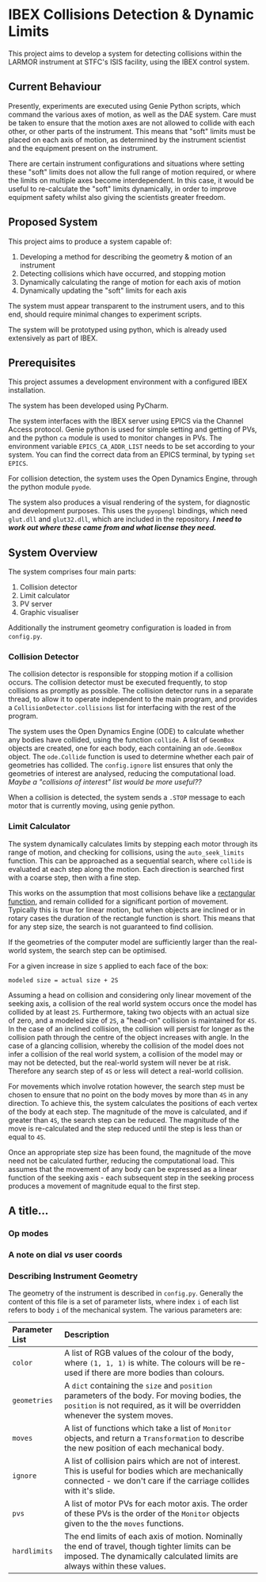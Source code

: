 # IBEX Collisions Detection & Dynamic Limits

 This project aims to develop a system for detecting collisions within the LARMOR instrument at STFC's ISIS facility, using the IBEX control system.

## Current Behaviour

Presently, experiments are executed using Genie Python scripts, which command the various axes of motion, as well as the DAE system. Care must be taken to ensure that the motion axes are not allowed to collide with each other, or other parts of the instrument. This means that "soft" limits must be placed on each axis of motion, as determined by the instrument scientist and the equipment present on the instrument.
 
There are certain instrument configurations and situations where setting these "soft" limits does not allow the full range of motion required, or where the limits on multiple axes become interdependent. In this case, it would be useful to re-calculate the "soft" limits dynamically, in order to improve equipment safety whilst also giving the scientists greater freedom.
 
## Proposed System

This project aims to produce a system capable of:
 
 1. Developing a method for describing the geometry & motion of an instrument
 2. Detecting collisions which have occurred, and stopping motion
 3. Dynamically calculating the range of motion for each axis of motion
 4. Dynamically updating the "soft" limits for each axis
 
The system must appear transparent to the instrument users, and to this end, should require minimal changes to experiment scripts. 
 
The system will be prototyped using python, which is already used extensively as part of IBEX.  
 
## Prerequisites
 
This project assumes a development environment with a configured IBEX installation.

The system has been developed using PyCharm.
 
The system interfaces with the IBEX server using EPICS via the Channel Access protocol. Genie python is used for simple setting and getting of PVs, and the python `ca` module is used to monitor changes in PVs. The environment variable `EPICS_CA_ADDR_LIST` needs to be set according to your system. You can find the correct data from an EPICS terminal, by typing `set EPICS`.
 
For collision detection, the system uses the Open Dynamics Engine, through the python module `pyode`.
 
The system also produces a visual rendering of the system, for diagnostic and development purposes. This uses the `pyopengl` bindings, which need `glut.dll` and `glut32.dll`, which are included in the repository. 
***I need to work out  where these came from and what license they need.***
 
## System Overview

The system comprises four main parts:
1. Collision detector
2. Limit calculator
3. PV server
4. Graphic visualiser

Additionally the instrument geometry configuration is loaded in from `config.py`.

### Collision Detector

The collision detector is responsible for stopping motion if a collision occurs. The collision detector must be executed frequently, to stop collisions as promptly as possible. The collision detector runs in a separate thread, to allow it to operate independent to the main program, and provides a `CollisionDetector.collisions` list for interfacing with the rest of the program.

The system uses the Open Dynamics Engine (ODE) to calculate whether any bodies have collided, using the function `collide`. A list of `GeomBox` objects are created, one for each body, each containing an `ode.GeomBox` object. The `ode.Collide` function is used to determine whether each pair of geometries has collided. The `config.ignore` list ensures that only the geometries of interest are analysed, reducing the computational load. 
*Maybe a "collisions of interest" list would be more useful??*

When a collision is detected, the system sends a `.STOP` message to each motor that is currently moving, using genie python.


### Limit Calculator

The system dynamically calculates limits by stepping each motor through its range of motion, and checking for collisions, using the `auto_seek_limits` function. This can be approached as a sequential search, where `collide` is evaluated at each step along the motion. Each direction is searched first with a coarse step, then with a fine step. 

This works on the assumption that most collisions behave like a [rectangular function](https://en.wikipedia.org/wiki/Rectangular_function), and remain collided for a significant portion of movement. Typically this is true for linear motion, but when objects are inclined or in rotary cases the duration of the rectangle function is short. This means that for any step size, the search is not guaranteed to find collision.

If the geometries of the computer model are sufficiently larger than the real-world system, the search step can be optimised.

For a given increase in size `S` applied to each face of the box:
```
modeled size = actual size + 2S
```
Assuming a head on collision and considering only linear movement of the seeking axis, a collision of the real world system occurs once the model has collided by at least `2S`. Furthermore, taking two objects with an actual size of zero, and a modeled size of `2S`, a "head-on" collision is maintained for `4S`. 
In the case of an inclined collision, the collision will persist for longer as the collision path through the centre of the object increases with angle. 
In the case of a glancing collision, whereby the collision of the model does not infer a collision of the real world system, a collision of the model may or may not be detected, but the real-world system will never be at risk.
Therefore any search step of `4S` or less will detect a real-world collision. 

For movements which involve rotation however, the search step must be chosen to ensure that no point on the body moves by more than `4S` in any direction. To achieve this, the system calculates the positions of each vertex of the body at each step. The magnitude of the move is calculated, and if greater than `4S`, the search step can be reduced. The magnitude of the move is re-calculated and the step reduced until the step is less than or equal to `4S`. 

Once an appropriate step size has been found, the magnitude of the move need not be calculated further, reducing the computational load. This assumes that the movement of any body can be expressed as a linear function of the seeking axis - each subsequent step in the seeking process produces a movement of magnitude equal to the first step.

## A title...

### Op modes

### A note on dial *vs* user coords

### Describing Instrument Geometry

The geometry of the instrument is described in `config.py`. Generally the content of this file is a set of parameter lists, where index `i` of each list refers to body `i` of the mechanical system. The various parameters are:

Parameter List  | Description
:---            | :---
`color`         | A list of RGB values of the colour of the body, where `(1, 1, 1)` is white. The colours will be re-used if there are more bodies than colours.
`geometries`    | A `dict` containing the `size` and `position` parameters of the body. For moving bodies, the `position` is not required, as it will be overridden whenever the system moves.
`moves`         | A list of functions which take a list of `Monitor` objects, and return a `Transformation` to describe the new position of each mechanical body.
`ignore`        | A list of collision pairs which are not of interest. This is useful for bodies which are mechanically connected - we don't care if the carriage collides with it's slide.
`pvs`           | A list of motor PVs for each motor axis. The order of these PVs is the order of the `Monitor` objects given to the the `moves` functions.
`hardlimits`    | The end limits of each axis of motion. Nominally the end of travel, though tighter limits can be imposed. The dynamically calculated limits are always within these values. 



















